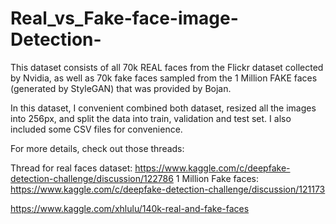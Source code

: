# Real_vs_Fake-face-image-Detection-

This dataset consists of all 70k REAL faces from the Flickr dataset collected by Nvidia, as well as 70k fake faces sampled from the 1 Million FAKE faces (generated by StyleGAN) that was provided by Bojan.

In this dataset, I convenient combined both dataset, resized all the images into 256px, and split the data into train, validation and test set. I also included some CSV files for convenience.

For more details, check out those threads:

Thread for real faces dataset: https://www.kaggle.com/c/deepfake-detection-challenge/discussion/122786
1 Million Fake faces: https://www.kaggle.com/c/deepfake-detection-challenge/discussion/121173

https://www.kaggle.com/xhlulu/140k-real-and-fake-faces
